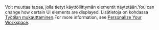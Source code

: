<span data-ttu-id="c0b65-101">Voit muuttaa tapaa, jolla tietyt käyttöliittymän elementit näytetään.</span><span class="sxs-lookup"><span data-stu-id="c0b65-101">You can change how certain UI elements are displayed.</span></span> <span data-ttu-id="c0b65-102">Lisätietoja on kohdassa [Työtilan mukauttaminen](../ui-personalization-user.md).</span><span class="sxs-lookup"><span data-stu-id="c0b65-102">For more information, see [Personalize Your Workspace](../ui-personalization-user.md).</span></span>
